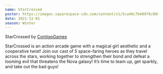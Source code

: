 ```yaml
---
name: StarCrossed
poster: https://images.squarespace-cdn.com/content/v1/5ca40c7b40978c0001458f5d/29736722-93cd-49c6-899a-cdd5afc1ec9b/IMG_5149.jpg?format=2500w
date: 2021-12-01
season: Winter
---
```

StarCrossed by [ContigoGames](https://contigo-games.itch.io/starcrossed)

StarCrossed is an action arcade game with a magical girl aesthetic and a cooperative twist! Join our cast of 5 space-faring heroes as they travel across the stars, working together to strengthen their bond and defeat a looming evil that threatens the Nova galaxy! It’s time to team up, get sparkly, and take out the bad guys!